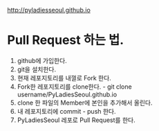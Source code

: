 http://pyladiesseoul.github.io

Pull Request 하는 법.
====
1. github에 가입한다. 
2. git을 설치한다.
3. 현재 레포지토리를 내껄로 Fork 한다.
4. Fork한 레포지토리를 clone한다. - git clone username/PyLadiesSeoul.github.io
5. clone 한 파일의 Member에 본인을 추가해서 올린다.
6. 내 레포지토리에 commit - push 한다.
7. PyLadiesSeoul 레포로 Pull Request를 한다.
